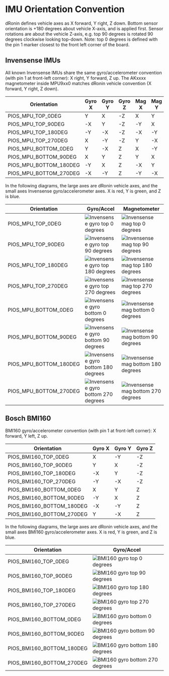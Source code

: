 # IMU Orientation Convention

dRonin defines vehicle axes as X forward, Y right, Z down. Bottom sensor orientation is +180 degrees about vehicle X-axis, and is applied first. Sensor rotations are about the vehicle Z-axis, e.g. top 90 degrees is rotated 90 degrees clockwise looking top-down. Note: top 0 degrees is defined with the pin 1 marker closest to the front left corner of the board.

## Invensense IMUs
All known Invensense IMUs share the same gyro/accelerometer convention (with pin 1 at front-left corner): X right, Y forward, Z up. The AKxxxx magnetometer inside MPU9xx0 matches dRonin vehicle convention (X forward, Y right, Z down).

| Orientation            | Gyro X | Gyro Y | Gyro Z | Mag X | Mag Y | Mag Z |
|------------------------|--------|--------|--------|-------|-------|-------|
| PIOS_MPU_TOP_0DEG      | Y      | X      | -Z     | X     | Y     | Z     |
| PIOS_MPU_TOP_90DEG     | -X     | Y      | -Z     | -Y    | X     | Z     |
| PIOS_MPU_TOP_180DEG    | -Y     | -X     | -Z     | -X    | -Y    | Z     |
| PIOS_MPU_TOP_270DEG    | X      | -Y     | -Z     | Y     | -X    | Z     |
| PIOS_MPU_BOTTOM_0DEG   | Y      | -X     | Z      | X     | -Y    | -Z    |
| PIOS_MPU_BOTTOM_90DEG  | X      | Y      | Z      | Y     | X     | -Z    |
| PIOS_MPU_BOTTOM_180DEG | -Y     | X      | Z      | -X    | Y     | -Z    |
| PIOS_MPU_BOTTOM_270DEG | -X     | -Y     | Z      | -Y    | -X    | -Z    |

In the following diagrams, the large axes are dRonin vehicle axes, and the small axes Invensense gyro/accelerometer axes. X is red, Y is green, and Z is blue.

| Orientation            | Gyro/Accel | Magnetometer |
|------------------------|------------|--------------|
| PIOS_MPU_TOP_0DEG      | ![Invensense gyro top 0 degrees](images/mpu_top_0deg.png) | ![Invensense mag top 0 degrees](images/mpu_mag_top_0deg.png) |
| PIOS_MPU_TOP_90DEG     | ![Invensense gyro top 90 degrees](images/mpu_top_90deg.png) | ![Invensense mag top 90 degrees](images/mpu_mag_top_90deg.png) |
| PIOS_MPU_TOP_180DEG    | ![Invensense gyro top 180 degrees](images/mpu_top_180deg.png) | ![Invensense mag top 180 degrees](images/mpu_mag_top_180deg.png) |
| PIOS_MPU_TOP_270DEG    | ![Invensense gyro top 270 degrees](images/mpu_top_270deg.png) | ![Invensense mag top 270 degrees](images/mpu_mag_top_270deg.png) |
| PIOS_MPU_BOTTOM_0DEG   | ![Invensense gyro bottom 0 degrees](images/mpu_bottom_0deg.png) | ![Invensense mag bottom 0 degrees](images/mpu_mag_bottom_0deg.png) |
| PIOS_MPU_BOTTOM_90DEG  | ![Invensense gyro bottom 90 degrees](images/mpu_bottom_90deg.png) | ![Invensense mag bottom 90 degrees](images/mpu_mag_bottom_90deg.png) |
| PIOS_MPU_BOTTOM_180DEG | ![Invensense gyro bottom 180 degrees](images/mpu_bottom_180deg.png) | ![Invensense mag bottom 180 degrees](images/mpu_mag_bottom_180deg.png) |
| PIOS_MPU_BOTTOM_270DEG | ![Invensense gyro bottom 270 degrees](images/mpu_bottom_270deg.png) | ![Invensense mag bottom 270 degrees](images/mpu_mag_bottom_270deg.png) |

## Bosch BMI160
BMI160 gyro/accelerometer convention (with pin 1 at front-left corner): X forward, Y left, Z up.

| Orientation               | Gyro X | Gyro Y | Gyro Z |
|---------------------------|--------|--------|--------|
| PIOS_BMI160_TOP_0DEG      | X      | -Y     | -Z     |
| PIOS_BMI160_TOP_90DEG     | Y      | X      | -Z     |
| PIOS_BMI160_TOP_180DEG    | -X     | Y      | -Z     |
| PIOS_BMI160_TOP_270DEG    | -Y     | -X     | -Z     |
| PIOS_BMI160_BOTTOM_0DEG   | X      | Y      | Z      |
| PIOS_BMI160_BOTTOM_90DEG  | -Y     | X      | Z      |
| PIOS_BMI160_BOTTOM_180DEG | -X     | -Y     | Z      |
| PIOS_BMI160_BOTTOM_270DEG | Y      | -X     | Z      |

In the following diagrams, the large axes are dRonin vehicle axes, and the small axes BMI160 gyro/accelerometer axes. X is red, Y is green, and Z is blue.

| Orientation               | Gyro/Accel                                                         |
|---------------------------|--------------------------------------------------------------------|
| PIOS_BMI160_TOP_0DEG      | ![BMI160 gyro top 0 degrees](images/bmi160_top_0deg.png)           |
| PIOS_BMI160_TOP_90DEG     | ![BMI160 gyro top 90 degrees](images/bmi160_top_90deg.png)         |
| PIOS_BMI160_TOP_180DEG    | ![BMI160 gyro top 180 degrees](images/bmi160_top_180deg.png)       |
| PIOS_BMI160_TOP_270DEG    | ![BMI160 gyro top 270 degrees](images/bmi160_top_270deg.png)       |
| PIOS_BMI160_BOTTOM_0DEG   | ![BMI160 gyro bottom 0 degrees](images/bmi160_bottom_0deg.png)     |
| PIOS_BMI160_BOTTOM_90DEG  | ![BMI160 gyro bottom 90 degrees](images/bmi160_bottom_90deg.png)   |
| PIOS_BMI160_BOTTOM_180DEG | ![BMI160 gyro bottom 180 degrees](images/bmi160_bottom_180deg.png) |
| PIOS_BMI160_BOTTOM_270DEG | ![BMI160 gyro bottom 270 degrees](images/bmi160_bottom_270deg.png) |
